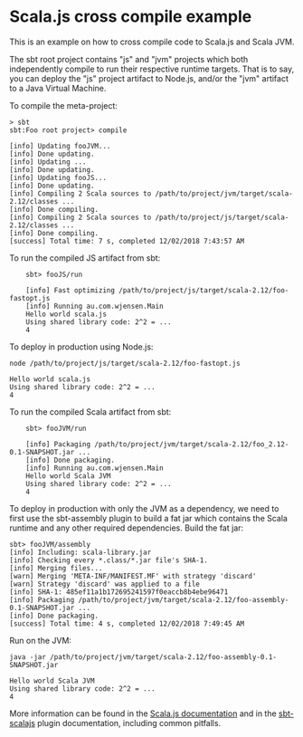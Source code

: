 # Scala.js cross compile example

This is an example on how to cross compile code to Scala.js and Scala JVM.

The sbt root project contains "js" and "jvm" projects which both independently compile to run their respective runtime targets.
That is to say, you can deploy the "js" project artifact to Node.js, and/or the "jvm" artifact to a Java Virtual Machine.

To compile the meta-project:
```
> sbt
sbt:Foo root project> compile
```
```
[info] Updating fooJVM...
[info] Done updating.
[info] Updating ...
[info] Done updating.
[info] Updating fooJS...
[info] Done updating.
[info] Compiling 2 Scala sources to /path/to/project/jvm/target/scala-2.12/classes ...
[info] Done compiling.
[info] Compiling 2 Scala sources to /path/to/project/js/target/scala-2.12/classes ...
[info] Done compiling.
[success] Total time: 7 s, completed 12/02/2018 7:43:57 AM

```

To run the compiled JS artifact from sbt:
```
    sbt> fooJS/run
```
```    
    [info] Fast optimizing /path/to/project/js/target/scala-2.12/foo-fastopt.js
    [info] Running au.com.wjensen.Main
    Hello world scala.js
    Using shared library code: 2^2 = ...
    4
```

To deploy in production using Node.js:
```
node /path/to/project/js/target/scala-2.12/foo-fastopt.js
```
```
Hello world scala.js
Using shared library code: 2^2 = ...
4

```

To run the compiled Scala artifact from sbt:
```    
    sbt> fooJVM/run
```
```    
    [info] Packaging /path/to/project/jvm/target/scala-2.12/foo_2.12-0.1-SNAPSHOT.jar ...
    [info] Done packaging.
    [info] Running au.com.wjensen.Main 
    Hello world Scala JVM
    Using shared library code: 2^2 = ...
    4
```

To deploy in production with only the JVM as a dependency, we need to first use the sbt-assembly plugin 
to build a fat jar which contains the Scala runtime and any other required dependencies.
Build the fat jar:
```
sbt> fooJVM/assembly
[info] Including: scala-library.jar
[info] Checking every *.class/*.jar file's SHA-1.
[info] Merging files...
[warn] Merging 'META-INF/MANIFEST.MF' with strategy 'discard'
[warn] Strategy 'discard' was applied to a file
[info] SHA-1: 485ef11a1b172695241597f0eaccb8b4ebe96471
[info] Packaging /path/to/project/jvm/target/scala-2.12/foo-assembly-0.1-SNAPSHOT.jar ...
[info] Done packaging.
[success] Total time: 4 s, completed 12/02/2018 7:49:45 AM
```

Run on the JVM:
```
java -jar /path/to/project/jvm/target/scala-2.12/foo-assembly-0.1-SNAPSHOT.jar

```
```
Hello world Scala JVM
Using shared library code: 2^2 = ...
4
```

More information can be found in the
[Scala.js documentation](http://www.scala-js.org/doc/sbt/cross-building.html) and in the [sbt-scalajs](http://www.scala-js.org/api/sbt-scalajs/latest/#org.scalajs.sbtplugin.cross.CrossProject) plugin documentation, including common pitfalls.

